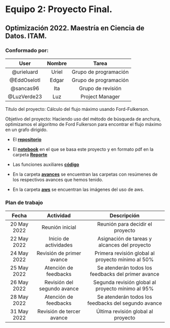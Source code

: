# **Equipo 2: Proyecto Final.**

## Optimización 2022. Maestría en Ciencia de Datos. ITAM.

### Conformado por:

|User | Nombre|Tarea|
|:---:|:---:|:---:|
|@urieluard| Uriel|Grupo de programación|
|@EddOselotl| Edgar|Grupo de programación|
|@sancas96| Ita|Grupo de revisión|
|@LuzVerde23| Luz|Project Manager|



Título del proyecto:
Cálculo del flujo máximo usando Ford-Fulkerson.

Objetivo del proyecto: Haciendo uso del método de búsqueda de anchura, optimizamos el algoritmo de Ford Fulkerson para encontrar el flujo máximo en un grafo dirigido.

- El [**repositorio**](https://github.com/sancas96/Final_opt2) 

- El [**notebook**](https://github.com/sancas96/Final_opt2/tree/main/notebooks/reporte_MaxFlowAeiu.ipynb) en el que se basa este proyecto y en formato pdf en la carpeta [**Reporte**](https://github.com/sancas96/Final_opt2/tree/main/notebooks/reporte_MaxFlowAeiu.pdf)

- Las funciones auxiliares [**código**](https://github.com/sancas96/Final_opt2/tree/main/src)

- En la carpeta [**avances**](https://github.com/sancas96/Final_opt2/tree/main/Avances) se encuentran las carpetas con resúmenes de los respectivos avances que hemos tenido.

- En la carpeta [**aws**](https://github.com/sancas96/Final_opt2/tree/main/images) se encuentran las imágenes del uso de aws.

### Plan de trabajo

|Fecha | Actividad|Descripción|
|:---:|:---:|:---:|
|20 May 2022| Reunión inicial|Reunión para decidir el proyecto|
|22 May 2022| Inicio de actividades|Asignación de tareas y alcances del proyecto|
|24 May 2022| Revisión de primer avance| Primera revisión global al proyecto mínimo al 50%|
|25 May 2022| Atención de feedbacks|Se atenderán todos los feedbacks del primer avance|
|26 May 2022| Revisión del segundo avance| Segunda revisión global al proyecto mínimo al 95%|
|28 May 2022| Atención de feedbacks|Se atenderán todos los feedbacks del segundo avance|
|31 May 2022| Revisión de tercer avance| Última revisión global al proyecto|
